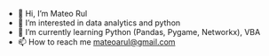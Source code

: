 - 👋 Hi, I’m Mateo Rul
- 👀 I’m interested in data analytics and python
- 🌱 I’m currently learning Python (Pandas, Pygame, Networkx), VBA
- 📫 How to reach me mateoarul@gmail.com
